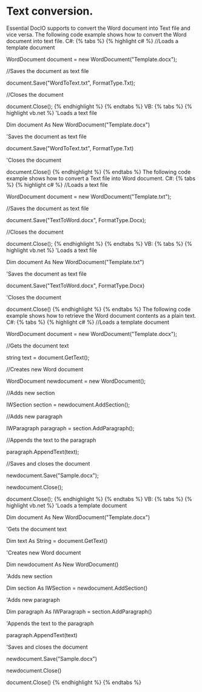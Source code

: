 # Text conversion.
Essential DocIO supports to convert the Word document into Text file and vice versa. The following code example shows how to convert the Word document into text file.
C#:
{% tabs %}
{% highlight c# %}
//Loads a template document

WordDocument document = new WordDocument("Template.docx");

//Saves the document as text file

document.Save("WordToText.txt", FormatType.Txt);

//Closes the document

document.Close();
{% endhighlight %}
{% endtabs %}
VB:
{% tabs %}
{% highlight vb.net %}
'Loads a text file

Dim document As New WordDocument("Template.docx")

'Saves the document as text file

document.Save("WordToText.txt", FormatType.Txt)

'Closes the document

document.Close()
{% endhighlight %}
{% endtabs %}
The following code example shows how to convert a Text file into Word document.
C#:
{% tabs %}
{% highlight c# %}
//Loads a text file

WordDocument document = new WordDocument("Template.txt");

//Saves the document as text file

document.Save("TextToWord.docx", FormatType.Docx);

//Closes the document

document.Close();
{% endhighlight %}
{% endtabs %}
VB:
{% tabs %}
{% highlight vb.net %}
'Loads a text file

Dim document As New WordDocument("Template.txt")

'Saves the document as text file

document.Save("TextToWord.docx", FormatType.Docx)

'Closes the document

document.Close()
{% endhighlight %}
{% endtabs %}
The following code example shows how to retrieve the Word document contents as a plain text.
C#:
{% tabs %}
{% highlight c# %}
//Loads a template document

WordDocument document = new WordDocument("Template.docx");

//Gets the document text

string text = document.GetText();

//Creates new Word document

WordDocument newdocument = new WordDocument();

//Adds new section

IWSection section = newdocument.AddSection();

//Adds new paragraph

IWParagraph paragraph = section.AddParagraph();

//Appends the text to the paragraph

paragraph.AppendText(text);

//Saves and closes the document

newdocument.Save("Sample.docx");

newdocument.Close();

document.Close();
{% endhighlight %}
{% endtabs %}
VB:
{% tabs %}
{% highlight vb.net %}
'Loads a template document

Dim document As New WordDocument("Template.docx")

'Gets the document text

Dim text As String = document.GetText()

'Creates new Word document

Dim newdocument As New WordDocument()

'Adds new section

Dim section As IWSection = newdocument.AddSection()

'Adds new paragraph

Dim paragraph As IWParagraph = section.AddParagraph()

'Appends the text to the paragraph

paragraph.AppendText(text)

'Saves and closes the document

newdocument.Save("Sample.docx")

newdocument.Close()

document.Close()
{% endhighlight %}
{% endtabs %}
